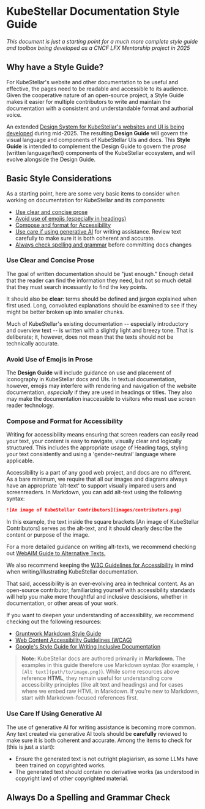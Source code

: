 # KubeStellar Documentation Style Guide

_This document is just a starting point for a much more complete style guide and toolbox being developed as a CNCF LFX Mentorship project in 2025_

## Why have a Style Guide?

For KubeStellar's website and other documentation to be useful and effective, the pages need to be readable and accessible to its audience. Given the cooperative nature of an open-source project, a Style Guide makes it easier for multiple contributors to write and maintain the documentation with a consistent and understandable format and authorial voice.

An extended [Design System for KubeStellar's websites and UI is being developed](https://github.com/kubestellar/ui/blob/dev/docs/design-progress.md) during mid-2025. The resulting **Design Guide** will govern the visual language and components of KubeStellar UIs and docs.
This **Style Guide** is intended to complement the Design Guide to govern the _prose_ (written language/text) components of the KubeStellar ecosystem, and will evolve alongside the Design Guide.

## Basic Style Considerations

As a starting point, here are some very basic items to consider when working on documentation for KubeStellar and its components:

- [Use clear and concise prose](#use-clear-and-concise-prose)
- [Avoid use of emojis (especially in headings)](#avoid-use-of-emojis-in-prose)
- [Compose and format for Accessibility](#compose-and-format-for-accessibility)
- [Use care if using generative AI](#use-care-if-using-generative-ai) for writing assistance. Review text carefully to make sure it is both coherent and accurate.
- [Always check spelling and grammar](#always-do-a-spelling-and-grammar-check) before committing docs changes

### Use Clear and Concise Prose

The goal of written documentation should be "just enough." Enough detail that the reader can find the information they need, but not so much detail that they must search incessantly to find the key points.

It should also be **clear**: terms should be defined and jargon explained when first used. Long, convoluted explanations should be examined to see if they might be better broken up into smaller chunks.

Much of KubeStellar's existing documentation -- especially introductory and overview text -- is written with a slightly light and breezy tone. That is deliberate; it, however, does not mean that the texts should not be technically accurate.

### Avoid Use of Emojis in Prose

The **Design Guide** will include guidance on use and placement of iconography in KubeStellar docs and UIs.
In textual documentation, however, emojis may interfere with rendering and navigation of the website documentation, _especially_ if they are used in headings or titles. They also may make the documentation inaccessible to visitors who must use screen reader technology.

### Compose and Format for Accessibility

Writing for accessibility means ensuring that screen readers can easily read your text, your content is easy to navigate, visually clear and logically structured. This includes the appropriate usage of Heading tags, styling your text consistently and using a 'gender-neutral' language where applicable.

Accessibility is a part of any good web project, and docs are no different. As a bare minimum, we require that all our images and diagrams always have an appropriate 'alt-text' to support visually impared users and screenreaders. In Markdown, you can add alt-text using the following syntax:

```markdown
![An image of KubeStellar Contributors](images/contributors.png)
```

In this example, the text inside the square brackets [An image of KubeStellar Contributors] serves as the alt-text, and it should clearly describe the content or purpose of the image.

For a more detailed guidance on writing alt-texts, we recommend checking out [WebAIM Guide to Alternative Texts.](https://webaim.org/techniques/alttext/)

We also recommend keeping the [W3C Guidelines for Accessibility](https://www.w3.org/TR/WCAG21/) in mind when writing/illustrating KubeStellar documentation.

That said, accessibility is an ever-evolving area in technical content. As an open-source contributor, familiarizing yourself with accessibility standards will help you make more thoughtful and inclusive descisions, whether in documentation, or other areas of your work.

If you want to deepen your understanding of accessibility, we recommend checking out the following resources:

- [Gruntwork Markdown Style Guide](https://docs.gruntwork.io/guides/style/markdown-style-guide/)
- [Web Content Accessibility Guidelines (WCAG)](https://www.w3.org/WAI/standards-guidelines/wcag/)
- [Google's Style Guide for Writing Inclusive Documentation](https://developers.google.com/style/inclusive-documentation)

>**Note:** KubeStellar docs are authored primarily in **Markdown**. The examples in this guide therefore use Markdown syntax (for example, `![Alt text](path/to/image.png)`).
>While some resources above reference **HTML**, they remain useful for understanding core accessibility principles (like alt text and headings) and for cases where we embed raw HTML in Markdown. If you’re new to Markdown, start with Markdown-focused references first.

### Use Care If Using Generative AI

The use of generative AI for writing assistance is becoming more common. Any text created via generative AI tools should be **carefully** reviewed to make sure it is both coherent and accurate. Among the items to check for (this is just a start):

- Ensure the generated text is not outright plagiarism, as some LLMs have been trained on copyrighted works.
- The generated text should contain no derivative works (as understood in copyright law) of other copyrighted material.

## Always Do a Spelling and Grammar Check

